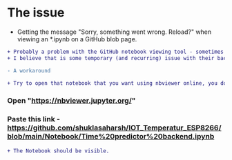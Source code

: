 # The issue

- Getting the message "Sorry, something went wrong. Reload?" when viewing an *.ipynb on a GitHub blob page.
```diff
+ Probably a problem with the GitHub notebook viewing tool - sometimes github fails to render the ipynb notebooks, 
+ I believe that is some temporary (and recurring) issue with their backend

- A workaround

+ Try to open that notebook that you want using nbviewer online, you don't need to install it.
```
### Open "https://nbviewer.jupyter.org/"
### Paste this link - https://github.com/shuklasaharsh/IOT_Temperatur_ESP8266/blob/main/Notebook/Time%20predictor%20backend.ipynb

```diff
+ The Notebook should be visible.
```
